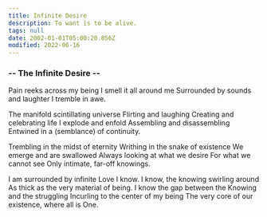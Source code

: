 ```yaml
---
title: Infinite Desire
description: To want is to be alive.
tags: null
date: 2002-01-01T05:00:20.856Z
modified: 2022-06-16
---
```


<div class="poem">

<h3>-- The Infinite Desire --</h3>

Pain reeks across my being
I smell it all around me
Surrounded by sounds and laughter
I tremble in awe.

The manifold scintillating universe
Flirting and laughing
Creating and celebrating life
I explode and enfold
Assembling and disassembling
Entwined in a (semblance) of continuity.

Trembling in the midst of eternity
Writhing in the snake of existence
We emerge and are swallowed
Always looking at what we desire
For what we cannot see
Only intimate, far-off knowings.

I am surrounded by infinite Love
I know. I know, the knowing swirling around
As thick as the very material of being.
I know the gap between the Knowing and the struggling
Incurling to the center of my being
The very core of our existence, where all is One.

</div>
